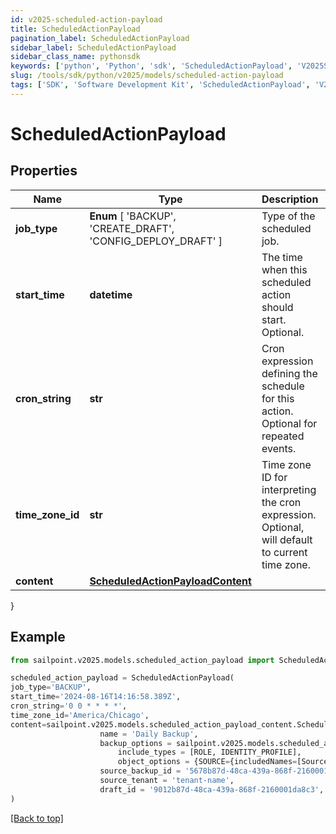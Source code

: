 ```yaml
---
id: v2025-scheduled-action-payload
title: ScheduledActionPayload
pagination_label: ScheduledActionPayload
sidebar_label: ScheduledActionPayload
sidebar_class_name: pythonsdk
keywords: ['python', 'Python', 'sdk', 'ScheduledActionPayload', 'V2025ScheduledActionPayload'] 
slug: /tools/sdk/python/v2025/models/scheduled-action-payload
tags: ['SDK', 'Software Development Kit', 'ScheduledActionPayload', 'V2025ScheduledActionPayload']
---
```


# ScheduledActionPayload


## Properties

Name | Type | Description | Notes
------------ | ------------- | ------------- | -------------
**job_type** |  **Enum** [  'BACKUP',    'CREATE_DRAFT',    'CONFIG_DEPLOY_DRAFT' ] | Type of the scheduled job. | [required]
**start_time** | **datetime** | The time when this scheduled action should start. Optional. | [optional] 
**cron_string** | **str** | Cron expression defining the schedule for this action. Optional for repeated events. | [optional] 
**time_zone_id** | **str** | Time zone ID for interpreting the cron expression. Optional, will default to current time zone. | [optional] 
**content** | [**ScheduledActionPayloadContent**](scheduled-action-payload-content) |  | [required]
}

## Example

```python
from sailpoint.v2025.models.scheduled_action_payload import ScheduledActionPayload

scheduled_action_payload = ScheduledActionPayload(
job_type='BACKUP',
start_time='2024-08-16T14:16:58.389Z',
cron_string='0 0 * * * *',
time_zone_id='America/Chicago',
content=sailpoint.v2025.models.scheduled_action_payload_content.ScheduledActionPayload_content(
                    name = 'Daily Backup', 
                    backup_options = sailpoint.v2025.models.scheduled_action_payload_content_backup_options.ScheduledActionPayload_content_backupOptions(
                        include_types = [ROLE, IDENTITY_PROFILE], 
                        object_options = {SOURCE={includedNames=[Source1, Source2]}, ROLE={includedNames=[Admin Role, User Role]}}, ), 
                    source_backup_id = '5678b87d-48ca-439a-868f-2160001da8c2', 
                    source_tenant = 'tenant-name', 
                    draft_id = '9012b87d-48ca-439a-868f-2160001da8c3', )
)

```
[[Back to top]](#) 

